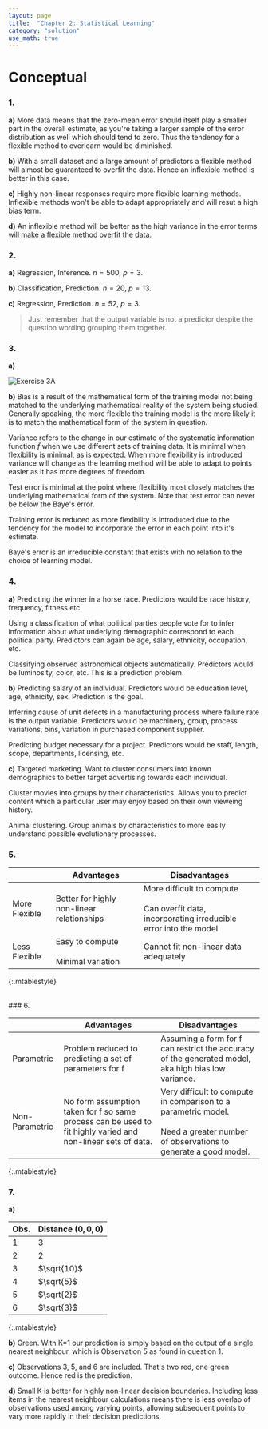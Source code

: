 ```yaml
---
layout: page
title:  "Chapter 2: Statistical Learning"
category: "solution"
use_math: true
---
```


Conceptual
==========

### 1.

**a)** More data means that the zero-mean error should itself play a smaller part in the overall estimate, as you're taking a larger sample of the error distribution as well which should tend to zero. Thus the tendency for a flexible method to overlearn would be diminished.

**b)** With a small dataset and a large amount of predictors a flexible method will almost be guaranteed to overfit the data. Hence an inflexible method is better in this case.

**c)** Highly non-linear responses require more flexible learning methods. Inflexible methods won't be able to adapt appropriately and will resut  a high bias term.

**d)** An inflexible method will be better as the high variance in the error terms will make a flexible method overfit the data.

### 2. 

**a)** Regression, Inference. $n=500$, $p=3$. 

**b)** Classification, Prediction. $n=20$, $p=13$.

**c)** Regression, Prediction. $n=52$, $p=3$.

> Just remember that the output variable is not a predictor despite the question wording grouping them together.

### 3.

**a)** 

![Exercise 3A]({{site.baseurl}}/img/ch2/3a.jpg)

**b)** Bias is a result of the mathematical form of the training model not being matched to the underlying mathematical reality of the system being studied. Generally speaking, the more flexible the training model is the more likely it is to match the mathematical form of the system in question.

Variance refers to the change in our estimate of the systematic information function $\hat{f}$ when we use different sets of training data. It is minimal when flexibility is minimal, as is expected. When more flexibility is introduced variance will change as the learning method will be able to adapt to points easier as it has more degrees of freedom.

Test error is minimal at the point where flexibility most closely matches the underlying mathematical form of the system. Note that test error can never be below the Baye's error.

Training error is reduced as more flexibility is introduced due to the tendency for the model to incorporate the error in each point into it's estimate.

Baye's error is an irreducible constant that exists with no relation to the choice of learning model.

### 4.

**a)** Predicting the winner in a horse race. Predictors would be race history, frequency, fitness etc.

Using a classification of what political parties people vote for to infer information about what underlying demographic correspond to each political party. Predictors can again be age, salary, ethnicity, occupation, etc. 

Classifying observed astronomical objects automatically. Predictors would be luminosity, color, etc. This is a prediction problem.

**b)** Predicting salary of an individual. Predictors would be education level, age, ethnicity, sex. Prediction is the goal.

Inferring cause of unit defects in a manufacturing process where failure rate is the output variable. Predictors would be machinery, group, process variations, bins, variation in purchased component supplier.

Predicting budget necessary for a project. Predictors would be staff, length, scope, departments, licensing, etc.

**c)** Targeted marketing. Want to cluster consumers into known demographics to better target advertising towards each individual.

Cluster movies into groups by their characteristics. Allows you to predict content which a particular user may enjoy based on their own vieweing history.

Animal clustering. Group animals by characteristics to more easily understand possible evolutionary processes.

### 5.

|               | Advantages                                 | Disadvantages                                                                                |
|---------------|--------------------------------------------|----------------------------------------------------------------------------------------------|
| More Flexible | Better for highly non-linear relationships | More difficult to compute <br> <br> Can overfit data, incorporating  irreducible error into the model |
| Less Flexible | Easy to compute <br><br> Minimal variation         | Cannot fit non-linear data adequately                                                        |
{:.mtablestyle}

<br>
### 6.

|                | Advantages                                                                                                   | Disadvantages                                                                                                                   |
|----------------|--------------------------------------------------------------------------------------------------------------|---------------------------------------------------------------------------------------------------------------------------------|
| Parametric     | Problem reduced to predicting a set of parameters for f                                                      | Assuming a form for f can restrict the accuracy of the generated model, aka high bias low variance.                             |
| Non-Parametric | No form assumption taken for f so same process can be used to fit highly varied and non-linear sets of data. | Very difficult to compute in comparison to a parametric model. <br><br> Need a greater number of observations to generate a good model. |
{:.mtablestyle}
<br>

### 7. 

**a)**

| Obs. | Distance $\pmb{(0, 0, 0)}$ |
|------|--------------------|
| 1    |                  3 |
| 2    |                  2 |
| 3    |           $\sqrt{10}$ |
| 4    |           $\sqrt{5}$ |
| 5    |           $\sqrt{2}$ |
| 6    |           $\sqrt{3}$ |
{:.mtablestyle}
<br>

**b)** Green. With K=1 our prediction is simply based on the output of a single nearest neighbour, which is Observation 5 as found in question 1.

**c)** Observations 3, 5, and 6 are included. That's two red, one green outcome. Hence red is the prediction.

**d)** Small K is better for highly non-linear decision boundaries. Including less items in the nearest neighbour calculations means there is less overlap of observations used among varying points, allowing subsequent points to vary more rapidly in their decision predictions.